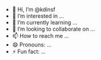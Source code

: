- 👋 Hi, I’m @kdinsf
- 👀 I’m interested in ...
- 🌱 I’m currently learning ...
- 💞️ I’m looking to collaborate on ...
- 📫 How to reach me ...
- 😄 Pronouns: ...
- ⚡ Fun fact: ...

<!---
kdinsf/kdinsf is a ✨ special ✨ repository because its `README.md` (this file) appears on your GitHub profile.
You can click the Preview link to take a look at your changes.
--->
